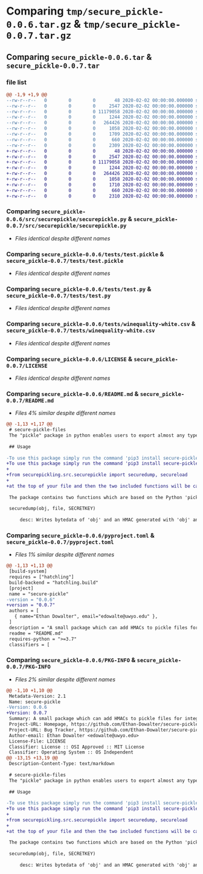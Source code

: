 # Comparing `tmp/secure_pickle-0.0.6.tar.gz` & `tmp/secure_pickle-0.0.7.tar.gz`

## Comparing `secure_pickle-0.0.6.tar` & `secure_pickle-0.0.7.tar`

### file list

```diff
@@ -1,9 +1,9 @@
--rw-r--r--   0        0        0       48 2020-02-02 00:00:00.000000 secure_pickle-0.0.6/src/securepickle/__init__.py
--rw-r--r--   0        0        0     2547 2020-02-02 00:00:00.000000 secure_pickle-0.0.6/src/securepickle/securepickle.py
--rw-r--r--   0        0        0 11179058 2020-02-02 00:00:00.000000 secure_pickle-0.0.6/tests/test.pickle
--rw-r--r--   0        0        0     1244 2020-02-02 00:00:00.000000 secure_pickle-0.0.6/tests/test.py
--rw-r--r--   0        0        0   264426 2020-02-02 00:00:00.000000 secure_pickle-0.0.6/tests/winequality-white.csv
--rw-r--r--   0        0        0     1058 2020-02-02 00:00:00.000000 secure_pickle-0.0.6/LICENSE
--rw-r--r--   0        0        0     1709 2020-02-02 00:00:00.000000 secure_pickle-0.0.6/README.md
--rw-r--r--   0        0        0      660 2020-02-02 00:00:00.000000 secure_pickle-0.0.6/pyproject.toml
--rw-r--r--   0        0        0     2309 2020-02-02 00:00:00.000000 secure_pickle-0.0.6/PKG-INFO
+-rw-r--r--   0        0        0       48 2020-02-02 00:00:00.000000 secure_pickle-0.0.7/src/securepickle/__init__.py
+-rw-r--r--   0        0        0     2547 2020-02-02 00:00:00.000000 secure_pickle-0.0.7/src/securepickle/securepickle.py
+-rw-r--r--   0        0        0 11179058 2020-02-02 00:00:00.000000 secure_pickle-0.0.7/tests/test.pickle
+-rw-r--r--   0        0        0     1244 2020-02-02 00:00:00.000000 secure_pickle-0.0.7/tests/test.py
+-rw-r--r--   0        0        0   264426 2020-02-02 00:00:00.000000 secure_pickle-0.0.7/tests/winequality-white.csv
+-rw-r--r--   0        0        0     1058 2020-02-02 00:00:00.000000 secure_pickle-0.0.7/LICENSE
+-rw-r--r--   0        0        0     1710 2020-02-02 00:00:00.000000 secure_pickle-0.0.7/README.md
+-rw-r--r--   0        0        0      660 2020-02-02 00:00:00.000000 secure_pickle-0.0.7/pyproject.toml
+-rw-r--r--   0        0        0     2310 2020-02-02 00:00:00.000000 secure_pickle-0.0.7/PKG-INFO
```

### Comparing `secure_pickle-0.0.6/src/securepickle/securepickle.py` & `secure_pickle-0.0.7/src/securepickle/securepickle.py`

 * *Files identical despite different names*

### Comparing `secure_pickle-0.0.6/tests/test.pickle` & `secure_pickle-0.0.7/tests/test.pickle`

 * *Files identical despite different names*

### Comparing `secure_pickle-0.0.6/tests/test.py` & `secure_pickle-0.0.7/tests/test.py`

 * *Files identical despite different names*

### Comparing `secure_pickle-0.0.6/tests/winequality-white.csv` & `secure_pickle-0.0.7/tests/winequality-white.csv`

 * *Files identical despite different names*

### Comparing `secure_pickle-0.0.6/LICENSE` & `secure_pickle-0.0.7/LICENSE`

 * *Files identical despite different names*

### Comparing `secure_pickle-0.0.6/README.md` & `secure_pickle-0.0.7/README.md`

 * *Files 4% similar despite different names*

```diff
@@ -1,13 +1,17 @@
 # secure-pickle-files
 The "pickle" package in python enables users to export almost any type of object containing data to an external file. This file can then be simply loaded into memory whenever the need for the object arises, as opposed to regenerating the object each time. The main application of this package is for objects which are computationally expensive to generate, such as machine learning models. This repo contains a python package which streamlines the process of ensuring the integrity of a pickle file by attaching a hash-based message authentication code (HMAC) with it.
 
 ## Usage
 
-To use this package simply run the command 'pip3 install secure-pickle' and include the line 'from securepickling.src.securepickle import securedump, secureload' at the top of your file and then the two included functions will be callable by their name.
+To use this package simply run the command 'pip3 install secure-pickle' and include the line 
+
+from securepickling.src.securepickle import securedump, secureload
+
+at the top of your file and then the two included functions will be callable by their name.
 
 The package contains two functions which are based on the Python 'pickle' module: 
 
 securedump(obj, file, SECRETKEY)
 
     desc: Writes bytedata of 'obj' and an HMAC generated with 'obj' and 'SECRETKEY' to 'file'
```

### Comparing `secure_pickle-0.0.6/pyproject.toml` & `secure_pickle-0.0.7/pyproject.toml`

 * *Files 1% similar despite different names*

```diff
@@ -1,13 +1,13 @@
 [build-system]
 requires = ["hatchling"]
 build-backend = "hatchling.build"
 [project]
 name = "secure-pickle"
-version = "0.0.6"
+version = "0.0.7"
 authors = [
   { name="Ethan Dowalter", email="edowalte@uwyo.edu" },
 ]
 description = "A small package which can add HMACs to pickle files for integrity checks upon unpickling"
 readme = "README.md"
 requires-python = ">=3.7"
 classifiers = [
```

### Comparing `secure_pickle-0.0.6/PKG-INFO` & `secure_pickle-0.0.7/PKG-INFO`

 * *Files 2% similar despite different names*

```diff
@@ -1,10 +1,10 @@
 Metadata-Version: 2.1
 Name: secure-pickle
-Version: 0.0.6
+Version: 0.0.7
 Summary: A small package which can add HMACs to pickle files for integrity checks upon unpickling
 Project-URL: Homepage, https://github.com/Ethan-Dowalter/secure-pickle-files
 Project-URL: Bug Tracker, https://github.com/Ethan-Dowalter/secure-pickle-files/issues
 Author-email: Ethan Dowalter <edowalte@uwyo.edu>
 License-File: LICENSE
 Classifier: License :: OSI Approved :: MIT License
 Classifier: Operating System :: OS Independent
@@ -13,15 +13,19 @@
 Description-Content-Type: text/markdown
 
 # secure-pickle-files
 The "pickle" package in python enables users to export almost any type of object containing data to an external file. This file can then be simply loaded into memory whenever the need for the object arises, as opposed to regenerating the object each time. The main application of this package is for objects which are computationally expensive to generate, such as machine learning models. This repo contains a python package which streamlines the process of ensuring the integrity of a pickle file by attaching a hash-based message authentication code (HMAC) with it.
 
 ## Usage
 
-To use this package simply run the command 'pip3 install secure-pickle' and include the line 'from securepickling.src.securepickle import securedump, secureload' at the top of your file and then the two included functions will be callable by their name.
+To use this package simply run the command 'pip3 install secure-pickle' and include the line 
+
+from securepickling.src.securepickle import securedump, secureload
+
+at the top of your file and then the two included functions will be callable by their name.
 
 The package contains two functions which are based on the Python 'pickle' module: 
 
 securedump(obj, file, SECRETKEY)
 
     desc: Writes bytedata of 'obj' and an HMAC generated with 'obj' and 'SECRETKEY' to 'file'
```

